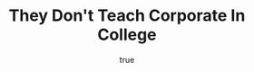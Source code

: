 ---
title:    They Don't Teach Corporate In College
author: 
  first:   Alexandra 
  last:    Levit
published: 2004-09-01 
goodreads: https://www.goodreads.com/book/show/6383192-they-don-t-teach-corporate-in-college
img:       books/they-dont-teach-corporate-in-college.jpg
status:    hold
read:   # must order recent first
#  - start: 2020-01-25 
#    end:   2020-01-25
type: non-fiction
tags: # library, own-this, scifi, fantasy, historical-fiction
  - business
  - self-help
  - library
---